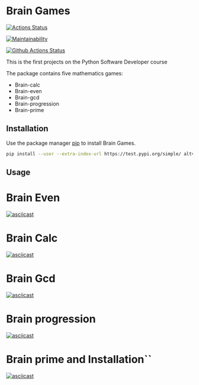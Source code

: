 # Brain Games

[![Actions Status](https://github.com/gabady13/python-project-lvl1/workflows/hexlet-check/badge.svg)](https://github.com/gabady13/python-project-lvl1/actions)

[![Maintainability](https://api.codeclimate.com/v1/badges/aed623890a4f439abc13/maintainability)](https://codeclimate.com/github/gabady13/python-project-lvl1/maintainability)

[![Github Actions Status](https://github.com/gabady13/python-project-lvl1/workflows/SuperLinter/badge.svg)](https://github.com/gabady13/python-project-lvl1/actions)

This is the first projects on the Python Software Developer course

The package contains five mathematics games:
- Brain-calc
- Brain-even
- Brain-gcd
- Brain-progression
- Brain-prime

## Installation

Use the package manager [pip](https://pypi.org/project/pip/) to install Brain Games.

```bash
pip install --user --extra-index-url https://test.pypi.org/simple/ altvec-brain-games
```

## Usage

# Brain Even
[![asciicast](https://asciinema.org/a/XsBOTbvqVE7DQfDnWZPEM9Tzr.svg)](https://asciinema.org/a/XsBOTbvqVE7DQfDnWZPEM9Tzr)

# Brain Calc
[![asciicast](https://asciinema.org/a/1TlW99SDSNzn3bwFkZ8d2woNA.svg)](https://asciinema.org/a/1TlW99SDSNzn3bwFkZ8d2woNA)

# Brain Gcd
[![asciicast](https://asciinema.org/a/2ekOQtIIJuUVCRFldTjqkX6jd.svg)](https://asciinema.org/a/2ekOQtIIJuUVCRFldTjqkX6jd)

# Brain progression
[![asciicast](https://asciinema.org/a/jWI1BNHQxkhxNhHeYSjCixNnA.svg)](https://asciinema.org/a/jWI1BNHQxkhxNhHeYSjCixNnA)

# Brain prime and Installation``
[![asciicast](https://asciinema.org/a/rpeLe076Xw3FPVhtXGi3Bm4xn.svg)](https://asciinema.org/a/rpeLe076Xw3FPVhtXGi3Bm4xn)
